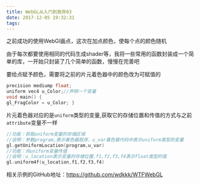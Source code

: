 ```yaml
---
title: WebGL从入门到放弃03
date: 2017-12-05 19:32:31
tags:
---
```


之前成功的使用WebGl画点，这次在加点颜色，使每个点的颜色随机

<!--more-->

由于每次都要使用相同的代码生成shader等，我将一些常用的函数封装成一个简单的库，一开始只封装了几个简单的函数，慢慢在完善吧

要给点赋予颜色，需要将之前的片元着色器中的颜色改为可赋值的

```c++
precision mediump float;
uniform vec4 u_Color;//声明一个变量
void main() {
gl_FragColor = u_Color; }
```



片元着色器对应的是`uniform`类型的变量,获取它的存储位置和传值的方式与之前`attribute`变量不一样

```c++
//功能：获取uniform变量的存储区域
//说明：参数program,表示着色器程序，u_var着色器代码中表示uniform类型的变量
gl.getUniformLocation(program,u_var)
//功能：向uniform变量传值
//说明：u_location表示变量的存储位置,f1,f2,f3,f4表示float类型的值  
gl.uniform4f(u_location,f1,f2,f3,f4)  
```

相关示例的GitHub地址：https://github.com/wdkkk/WTFWebGL